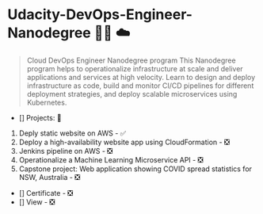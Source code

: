 # Udacity-DevOps-Engineer-Nanodegree :technologist: :cloud:

> Cloud DevOps Engineer Nanodegree program
This Nanodegree program helps to operationalize infrastructure at scale and deliver applications and services at high velocity. Learn to design and deploy infrastructure as code, build and monitor CI/CD pipelines for different deployment strategies, and deploy scalable microservices using Kubernetes.

- [] Projects:  :open_book:
1. Deply static website on AWS - :white_check_mark:
2. Deploy a high-availability website app using CloudFormation - :negative_squared_cross_mark:
3. Jenkins pipeline on AWS - :negative_squared_cross_mark:
4. Operationalize a Machine Learning Microservice API - :negative_squared_cross_mark:
5. Capstone project: Web application showing COVID spread statistics for NSW, Australia - :negative_squared_cross_mark:

- [] Certificate - :negative_squared_cross_mark:
- [] View - :negative_squared_cross_mark:
